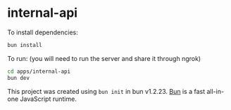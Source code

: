 # internal-api

To install dependencies:

```bash
bun install
```

To run: (you will need to run the server and share it through ngrok)

```bash
cd apps/internal-api
bun dev
```

This project was created using `bun init` in bun v1.2.23. [Bun](https://bun.com) is a fast all-in-one JavaScript runtime.
